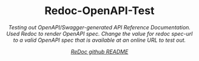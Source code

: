 <br />

<p align="center">
  <h1 align="center">Redoc-OpenAPI-Test</h1>

  <p align="center">
    <i>
   Testing out OpenAPI/Swagger-generated API Reference Documentation.  Used Redoc to render OpenAPI spec.  Change the value for redoc spec-url to a valid OpenAPI spec that is available at an online URL to test out.

<p align="center">
  <a href="https://github.com/Redocly/redoc#tldr">ReDoc github README</a>
